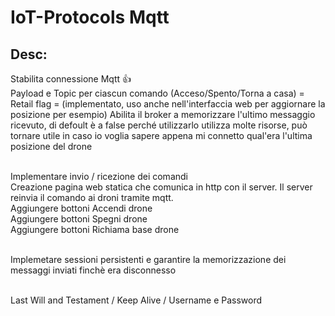 # IoT-Protocols Mqtt
## Desc:
Stabilita connessione Mqtt 👍
<br> Payload e Topic per ciascun comando (Acceso/Spento/Torna a casa) = 
<br> Retail flag = (implementato, uso anche nell'interfaccia web per aggiornare la posizione per esempio) Abilita il broker a memorizzare l'ultimo messaggio ricevuto, di defoult è a false perché utilizzarlo utilizza molte risorse, può tornare utile in caso io voglia sapere appena mi connetto qual'era l'ultima posizione del drone

<br> Implementare invio / ricezione dei comandi
<br> Creazione pagina web statica che comunica in http con il server. Il server reinvia il comando ai droni tramite mqtt.
<br> Aggiungere bottoni Accendi drone
<br> Aggiungere bottoni Spegni drone
<br> Aggiungere bottoni Richiama base drone

<br> Implemetare sessioni persistenti e garantire la memorizzazione dei messaggi inviati finchè era disconnesso

<br> Last Will and Testament / Keep Alive / Username e Password
